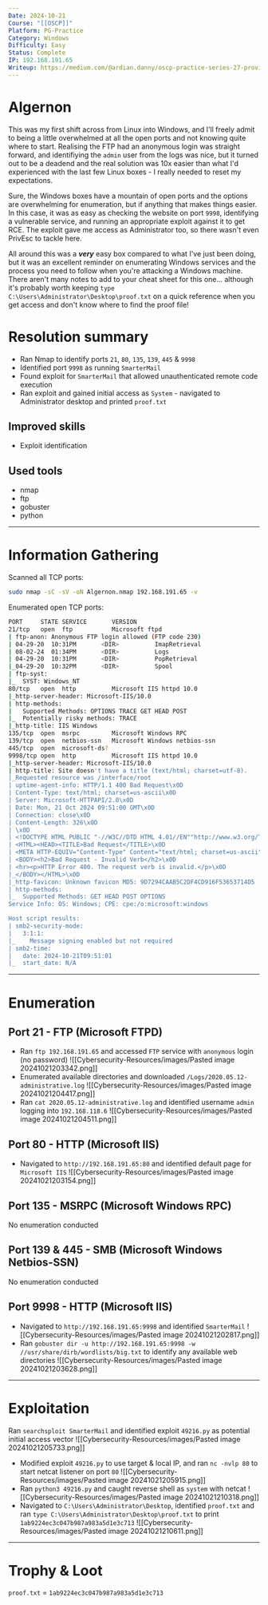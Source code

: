 ```yaml
---
Date: 2024-10-21
Course: "[[OSCP]]"
Platform: PG-Practice
Category: Windows
Difficulty: Easy
Status: Complete
IP: 192.168.191.65
Writeup: https://medium.com/@ardian.danny/oscp-practice-series-27-proving-grounds-algernon-aef735582b6e
---
```

# Algernon
This was my first shift across from Linux into Windows, and I'll freely admit to being a little overwhelmed at all the open ports and not knowing quite where to start. Realising the FTP had an anonymous login was straight forward, and identifiying the `admin` user from the logs was nice, but it turned out to be a deadend and the real solution was 10x easier than what I'd experienced with the last few Linux boxes - I really needed to reset my expectations.

Sure, the Windows boxes have a mountain of open ports and the options are overwhelming for enumeration, but if anything that makes things easier. In this case, it was as easy as checking the website on port `9998`, identifying a vulnerable service, and running an appropriate exploit against it to get RCE. The exploit gave me access as Administrator too, so there wasn't even PrivEsc to tackle here.

All around this was a ***very*** easy box compared to what I've just been doing, but it was an excellent reminder on enumerating Windows services and the process you need to follow when you're attacking a Windows machine. There aren't many notes to add to your cheat sheet for this one... although it's probably worth keeping `type C:\Users\Administrator\Desktop\proof.txt` on a quick reference when you get access and don't know where to find the proof file!

# Resolution summary
- Ran Nmap to identify ports `21`, `80`, `135`, `139`, `445` & `9998`
- Identified port `9998` as running `SmarterMail`
- Found exploit for `SmarterMail` that allowed unauthenticated remote code execution
- Ran exploit and gained initial access as `System` - navigated to Administrator desktop and printed `proof.txt`
## Improved skills
- Exploit identification
## Used tools
- nmap
- ftp
- gobuster
- python

---
# Information Gathering
Scanned all TCP ports:
```bash
sudo nmap -sC -sV -oN Algernon.nmap 192.168.191.65 -v
```

Enumerated open TCP ports:
```bash
PORT     STATE SERVICE       VERSION
21/tcp   open  ftp           Microsoft ftpd
| ftp-anon: Anonymous FTP login allowed (FTP code 230)
| 04-29-20  10:31PM       <DIR>          ImapRetrieval
| 08-02-24  01:34PM       <DIR>          Logs
| 04-29-20  10:31PM       <DIR>          PopRetrieval
|_04-29-20  10:32PM       <DIR>          Spool
| ftp-syst: 
|_  SYST: Windows_NT
80/tcp   open  http          Microsoft IIS httpd 10.0
|_http-server-header: Microsoft-IIS/10.0
| http-methods: 
|   Supported Methods: OPTIONS TRACE GET HEAD POST
|_  Potentially risky methods: TRACE
|_http-title: IIS Windows
135/tcp  open  msrpc         Microsoft Windows RPC
139/tcp  open  netbios-ssn   Microsoft Windows netbios-ssn
445/tcp  open  microsoft-ds?
9998/tcp open  http          Microsoft IIS httpd 10.0
|_http-server-header: Microsoft-IIS/10.0
| http-title: Site doesn't have a title (text/html; charset=utf-8).
|_Requested resource was /interface/root
| uptime-agent-info: HTTP/1.1 400 Bad Request\x0D
| Content-Type: text/html; charset=us-ascii\x0D
| Server: Microsoft-HTTPAPI/2.0\x0D
| Date: Mon, 21 Oct 2024 09:51:00 GMT\x0D
| Connection: close\x0D
| Content-Length: 326\x0D
| \x0D
| <!DOCTYPE HTML PUBLIC "-//W3C//DTD HTML 4.01//EN""http://www.w3.org/TR/html4/strict.dtd">\x0D
| <HTML><HEAD><TITLE>Bad Request</TITLE>\x0D
| <META HTTP-EQUIV="Content-Type" Content="text/html; charset=us-ascii"></HEAD>\x0D
| <BODY><h2>Bad Request - Invalid Verb</h2>\x0D
| <hr><p>HTTP Error 400. The request verb is invalid.</p>\x0D
|_</BODY></HTML>\x0D
|_http-favicon: Unknown favicon MD5: 9D7294CAAB5C2DF4CD916F53653714D5
| http-methods: 
|_  Supported Methods: GET HEAD POST OPTIONS
Service Info: OS: Windows; CPE: cpe:/o:microsoft:windows

Host script results:
| smb2-security-mode: 
|   3:1:1: 
|_    Message signing enabled but not required
| smb2-time: 
|   date: 2024-10-21T09:51:01
|_  start_date: N/A
```
---
# Enumeration
## Port 21 - FTP (Microsoft FTPD)
- Ran `ftp 192.168.191.65` and accessed `FTP` service with `anonymous` login (no password)
![[Cybersecurity-Resources/images/Pasted image 20241021203342.png]]
- Enumerated available directories and downloaded `/Logs/2020.05.12-administrative.log`
![[Cybersecurity-Resources/images/Pasted image 20241021204417.png]]
- Ran `cat 2020.05.12-administrative.log` and identified username `admin` logging into `192.168.118.6`
![[Cybersecurity-Resources/images/Pasted image 20241021204511.png]]
## Port 80 - HTTP (Microsoft IIS)
- Navigated to `http://192.168.191.65:80` and identified default page for `Microsoft IIS`
![[Cybersecurity-Resources/images/Pasted image 20241021203154.png]]

## Port 135 - MSRPC (Microsoft Windows RPC)
No enumeration conducted

## Port 139 & 445 - SMB (Microsoft Windows Netbios-SSN)
No enumeration conducted

## Port 9998 - HTTP (Microsoft IIS)
- Navigated to `http://192.168.191.65:9998` and identified `SmarterMail`
![[Cybersecurity-Resources/images/Pasted image 20241021202817.png]]
- Ran `gobuster dir -u http://192.168.191.65:9998 -w //usr/share/dirb/wordlists/big.txt` to identify any available web directories
![[Cybersecurity-Resources/images/Pasted image 20241021203628.png]]
---
# Exploitation
Ran `searchsploit SmarterMail` and identified exploit `49216.py` as potential initial access vector
![[Cybersecurity-Resources/images/Pasted image 20241021205733.png]]
- Modified exploit `49216.py` to use target & local IP, and ran `nc -nvlp 80` to start netcat listener on port `80`
![[Cybersecurity-Resources/images/Pasted image 20241021205915.png]]
- Ran `python3 49216.py` and caught reverse shell as `system` with netcat
![[Cybersecurity-Resources/images/Pasted image 20241021210318.png]]
- Navigated to `C:\Users\Administrator\Desktop`, identified `proof.txt` and ran `type C:\Users\Administrator\Desktop\proof.txt` to print `1ab9224ec3c047b987a983a5d1e3c713`
![[Cybersecurity-Resources/images/Pasted image 20241021210611.png]]

---
# Trophy & Loot
`proof.txt` = `1ab9224ec3c047b987a983a5d1e3c713`